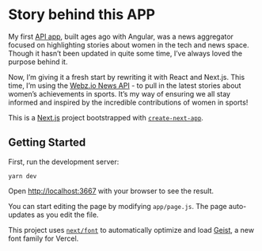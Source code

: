 # Story behind this APP

My first [API app](https://github.com/magdalenajadach/girlsin.it), built ages ago with Angular, was a news aggregator focused on highlighting stories about women in the tech and news space. Though it hasn’t been updated in quite some time, I’ve always loved the purpose behind it.

Now, I’m giving it a fresh start by rewriting it with React and Next.js. This time, I’m using the [Webz.io News API](https://webz.io/products/news-api#lite) - to pull in the latest stories about women’s achievements in sports. It’s my way of ensuring we all stay informed and inspired by the incredible contributions of women in sports!

This is a [Next.js](https://nextjs.org) project bootstrapped with [`create-next-app`](https://github.com/vercel/next.js/tree/canary/packages/create-next-app).

## Getting Started

First, run the development server:

```
yarn dev

```

Open [http://localhost:3667](http://localhost:3667) with your browser to see the result.

You can start editing the page by modifying `app/page.js`. The page auto-updates as you edit the file.

This project uses [`next/font`](https://nextjs.org/docs/app/building-your-application/optimizing/fonts) to automatically optimize and load [Geist](https://vercel.com/font), a new font family for Vercel.
